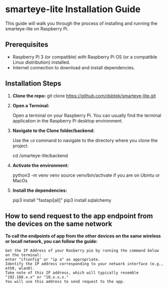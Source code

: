 
# smarteye-lite Installation Guide

This guide will walk you through the process of installing and running the smarteye-lite on Raspberry Pi.

## Prerequisites

- Raspberry Pi 3 (or compatible) with Raspberry Pi OS (or a compatible Linux distribution) installed.
- Internet connection to download and install dependencies.

## Installation Steps

1. **Clone the repo:**
git clone https://github.com/dsbtek/smarteye-lite.git

2. **Open a Terminal:**

   Open a terminal on your Raspberry Pi. You can usually find the terminal application in the Raspberry Pi desktop environment.

3. **Navigate to the Clone folder/backend:**

   Use the `cd` command to navigate to the directory where you clone the project.

   
   cd /smarteye-lite/backend

4. **Activate the environment:**

    python3 -m venv venv
    source venv/bin/activate if you are on Ubintu or MacOs

6. **Install the dependencies:**

   pip3 install "fastapi[all]"
   pip3 install sqlalchemy

## How to send request to the app endpoint from the devices on the same network


**To call the endpoints of app from the other devices on the same wireless or locall network, you can follow the guide:**

    Get the IP Address of your Rasberry pie by running the command below on the terminal:
    enter "ifconfig" or "ip a" as appropriate. 
    Identify the IP address corresponding to your network interface (e.g., eth0, wlan0).
    Take note of this IP address, which will typically resemble "192.168.x.x" or "10.x.x.x." 
    You will use this address to send request to the app.
